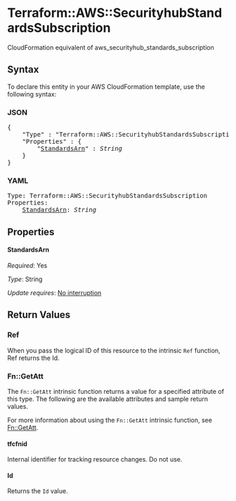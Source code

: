 # Terraform::AWS::SecurityhubStandardsSubscription

CloudFormation equivalent of aws_securityhub_standards_subscription

## Syntax

To declare this entity in your AWS CloudFormation template, use the following syntax:

### JSON

<pre>
{
    "Type" : "Terraform::AWS::SecurityhubStandardsSubscription",
    "Properties" : {
        "<a href="#standardsarn" title="StandardsArn">StandardsArn</a>" : <i>String</i>
    }
}
</pre>

### YAML

<pre>
Type: Terraform::AWS::SecurityhubStandardsSubscription
Properties:
    <a href="#standardsarn" title="StandardsArn">StandardsArn</a>: <i>String</i>
</pre>

## Properties

#### StandardsArn

_Required_: Yes

_Type_: String

_Update requires_: [No interruption](https://docs.aws.amazon.com/AWSCloudFormation/latest/UserGuide/using-cfn-updating-stacks-update-behaviors.html#update-no-interrupt)

## Return Values

### Ref

When you pass the logical ID of this resource to the intrinsic `Ref` function, Ref returns the Id.

### Fn::GetAtt

The `Fn::GetAtt` intrinsic function returns a value for a specified attribute of this type. The following are the available attributes and sample return values.

For more information about using the `Fn::GetAtt` intrinsic function, see [Fn::GetAtt](https://docs.aws.amazon.com/AWSCloudFormation/latest/UserGuide/intrinsic-function-reference-getatt.html).

#### tfcfnid

Internal identifier for tracking resource changes. Do not use.

#### Id

Returns the <code>Id</code> value.

